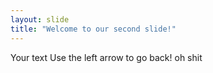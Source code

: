 ```yaml
---
layout: slide
title: "Welcome to our second slide!"
---
```

Your text
Use the left arrow to go back!
oh shit
